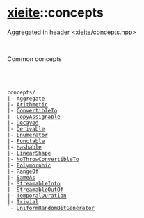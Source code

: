 # [xieite](../README.md)::concepts
Aggregated in header [<xieite/concepts.hpp>](../include/xieite/concepts.hpp)

<br/>

Common concepts

<br/><br/>

<pre><code>concepts/
|- <a href="./concepts/Aggregate.md">Aggregate</a>
|- <a href="./concepts/Arithmetic.md">Arithmetic</a>
|- <a href="./concepts/ConvertibleTo.md">ConvertibleTo</a>
|- <a href="./concepts/CopyAssignable.md">CopyAssignable</a>
|- <a href="./concepts/Decayed.md">Decayed</a>
|- <a href="./concepts/Derivable.md">Derivable</a>
|- <a href="./concepts/Enumerator.md">Enumerator</a>
|- <a href="./concepts/Functable.md">Functable</a>
|- <a href="./concepts/Hashable.md">Hashable</a>
|- <a href="./concepts/LinearShape.md">LinearShape</a>
|- <a href="./concepts/NoThrowConvertibleTo.md">NoThrowConvertibleTo</a>
|- <a href="./concepts/Polymorphic.md">Polymorphic</a>
|- <a href="./concepts/RangeOf.md">RangeOf</a>
|- <a href="./concepts/SameAs.md">SameAs</a>
|- <a href="./concepts/StreamableIn.md">StreamableInto</a>
|- <a href="./concepts/StreamableOut.md">StreamableOutOf</a>
|- <a href="./concepts/TemporalDuration.md">TemporalDuration</a>
|- <a href="./concepts/Trivial.md">Trivial</a>
`- <a href="./concepts/UniformRandomBitGenerator.md">UniformRandomBitGenerator</a>
</code></pre>
